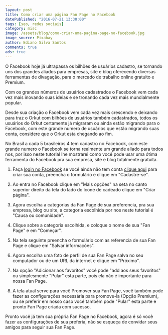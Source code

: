 ```yaml
---
layout: post
title: Como criar uma página Fan Page no Facebook
datePublished: "2016-07-21 13:30:00"
tags: [seo, redes sociais]
category: misc
image: /assets/blog/como-criar-uma-pagina-page-no-facebook.jpg
image_source: Pixabay
author: Ediano Silva Santos
comments: true
ads: true
---
```


O Facebook hoje já ultrapassa os bilhões de usuários cadastro, se tornando uns dos grandes aliados para empresas, site e blog oferecendo diversas ferramentas de divagação, para o mercado de trabalho online gratuito e Premium.

Com os grandes números de usuários cadastrados o Facebook vem cada vez mais inovando suas ideias e se tronando cada vez mais mundialmente popular.

Desde sua criação o Facebook vem cada vez mais crescendo e deixando para traz o Orkut com bilhões de usuários também cadastrados, todos os usuários do Orkut certamente já migraram ou ainda estão migrando para o Facebook, com este grande numero de usuários que estão migrando suas conta, considere que o Orkut esta chegando ao fim.

No Brasil a cada 5 brasileiros 4 tem cadastro no Facebook, com este grande numero o Facebook se torna realmente um grande aliado para todos nos, por isso neste tutorial lhe mostrarei como você pode usar uma ótima ferramenta do Facebook pra sua empresa, site e blog totalmente gratuita.

1. Faça <a href="https://www.facebook.com/" target="_blank" rel="noopener">login no Facebook</a> se você ainda não tem conta <a href="https://www.facebook.com/r.php?locale=pt_BR" target="_blank" rel="noopener">clique aqui</a> para criar sua conta, preencha o formulário e clique em "Cadastre-se".

2. Ao entra no Facebook clique em "Mais opções" na seta no canto superior direito da tela do lado do ícone de cadeado clique em "Criar página".

3. Agora escolha a categorias da Fan Page de sua preferencia, pra sua empresa, blog ou site, a categoria escolhida por nos neste tutorial é "Causa ou comunidade".

4. Clique sobre a categoria escolhida, e coloque o nome de sua "Fan Page" e em "Começar".

5. Na tela seguinte preencha o formulário com as referencia de sua Fan Page e clique em "Salvar informações".

6. Agora escolha uma foto de perfil de sua Fan Page salva no seu computador ou de um URL da internet e clique em "Próximo".

7. Na opção "Adicionar aos favoritos" você pode "add aos seus favoritos" ou simplesmente "Pular" esta parte, pois ela não é importante para nossa Fan Page.

8. A tela atual serve para você Promover sua Fan Page, você também pode fazer as configurações necessária para promove-la (Opção Premium), ou se preferir em nosso caso você também pode "Pular" esta parte e pronto Fan Page criada com sucesso.

Pronto você já tem sua própria Fan Page no Facebook, agora é só você fazer as configurações de sua preferia, não se esqueça de convidar seus amigos para seguir sua Fan Page.